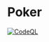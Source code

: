 # Poker
[![CodeQL](https://github.com/gabriel-rodriguezcastellini/Poker/actions/workflows/github-code-scanning/codeql/badge.svg)](https://github.com/gabriel-rodriguezcastellini/Poker/actions/workflows/github-code-scanning/codeql)

